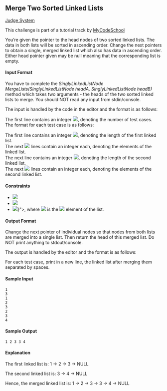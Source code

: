 ## Merge Two Sorted Linked Lists

[Judge System](https://www.hackerrank.com/challenges/merge-two-sorted-linked-lists/problem)

This challenge is part of a tutorial track by [MyCodeSchool](https://www.youtube.com/user/mycodeschool)

You’re given the pointer to the head nodes of two sorted linked lists. The data in both lists will be sorted in ascending order. Change the next pointers to obtain a single, merged linked list which also has data in ascending order. Either head pointer given may be null meaning that the corresponding list is empty.

#### Input Format

You have to complete the *SinglyLinkedListNode MergeLists(SinglyLinkedListNode headA, SinglyLinkedListNode headB)* method which takes two arguments - the heads of the two sorted linked lists to merge. You should NOT read any input from stdin/console.

The input is handled by the code in the editor and the format is as follows:

The first line contains an integer <img src="https://latex.codecogs.com/svg.latex?\Large&space;t">, denoting the number of test cases.<br>
The format for each test case is as follows:

The first line contains an integer <img src="https://latex.codecogs.com/svg.latex?\Large&space;n">, denoting the length of the first linked list.<br>
The next <img src="https://latex.codecogs.com/svg.latex?\Large&space;N"> lines contain an integer each, denoting the elements of the linked list.<br>
The next line contains an integer <img src="https://latex.codecogs.com/svg.latex?\Large&space;m">, denoting the length of the second linked list.<br>
The next <img src="https://latex.codecogs.com/svg.latex?\Large&space;m"> lines contain an integer each, denoting the elements of the second linked list.

#### Constraints

- <img src="https://latex.codecogs.com/svg.latex?\Large&space;1\le{t}\le{10}">
- <img src="https://latex.codecogs.com/svg.latex?\Large&space;1\le{n}\le{1000}">
- <img src="https://latex.codecogs.com/svg.latex?\Large&space;1\le{list_i}\le{1000}">}">, where <img src="https://latex.codecogs.com/svg.latex?\Large&space;list_i"> is the <img src="https://latex.codecogs.com/svg.latex?\Large&space;i^{th}"> element of the list.

#### Output Format

Change the next pointer of individual nodes so that nodes from both lists are merged into a single list. Then return the head of this merged list. Do NOT print anything to stdout/console.

The output is handled by the editor and the format is as follows:

For each test case, print in a new line, the linked list after merging them separated by spaces.

#### Sample Input
```
1
3
1
2
3
2
3
4
```
#### Sample Output
```
1 2 3 3 4 
```
#### Explanation

The first linked list is: 1 -> 2 -> 3 -> NULL

The second linked list is: 3 -> 4 -> NULL

Hence, the merged linked list is: 1 -> 2 -> 3 -> 3 -> 4 -> NULL

